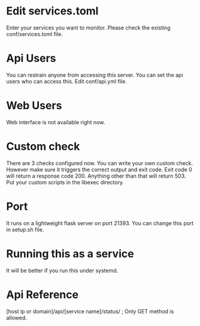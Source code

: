 # Edit services.toml
Enter your services you want to monitor. Please check the existing conf/services.toml file.

# Api Users
You can restrain anyone from accessing this server. You can set the api users who can access this. Edit conf/api.yml file.

# Web Users
Web interface is not available right now.

# Custom check
There are 3 checks configured now. You can write your own custom check. However make sure it triggers the correct output and exit code. 
Exit code 0 will return a response code 200. Anything other than that will return 503. Put your custom scripts in the libexec directory.

# Port
It runs on a lightweight flask server on port 21393. You can change this port in setup.sh file.

# Running this as a service
It will be better if you run this under systemd.

# Api Reference
[host ip or domain]/api/[service name]/status/ ; Only GET method is allowed.
